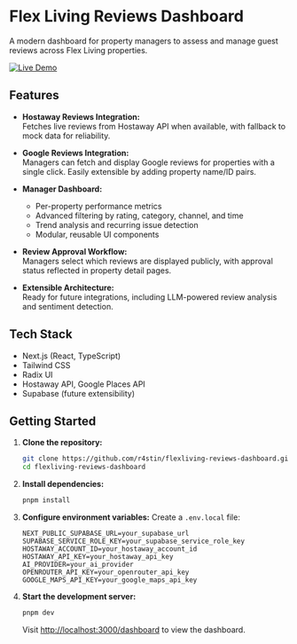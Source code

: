 # Flex Living Reviews Dashboard

A modern dashboard for property managers to assess and manage guest reviews across Flex Living properties.

[![Live Demo](https://img.shields.io/badge/Demo-Live-green?style=for-the-badge)](https://flexliving-reviews-dashboard-two.vercel.app/)


## Features

- **Hostaway Reviews Integration:**  
	Fetches live reviews from Hostaway API when available, with fallback to mock data for reliability.

- **Google Reviews Integration:**  
	Managers can fetch and display Google reviews for properties with a single click. Easily extensible by adding property name/ID pairs.

- **Manager Dashboard:**  
	- Per-property performance metrics  
	- Advanced filtering by rating, category, channel, and time  
	- Trend analysis and recurring issue detection  
	- Modular, reusable UI components

- **Review Approval Workflow:**  
	Managers select which reviews are displayed publicly, with approval status reflected in property detail pages.

- **Extensible Architecture:**  
	Ready for future integrations, including LLM-powered review analysis and sentiment detection.


## Tech Stack

- Next.js (React, TypeScript)
- Tailwind CSS
- Radix UI
- Hostaway API, Google Places API
- Supabase (future extensibility)


## Getting Started

1. **Clone the repository:**
	 ```bash
	 git clone https://github.com/r4stin/flexliving-reviews-dashboard.git
	 cd flexliving-reviews-dashboard
	 ```

2. **Install dependencies:**
	 ```bash
	 pnpm install
	 ```

3. **Configure environment variables:**
	 Create a `.env.local` file:
	 ```
    NEXT_PUBLIC_SUPABASE_URL=your_supabase_url
    SUPABASE_SERVICE_ROLE_KEY=your_supabase_service_role_key
    HOSTAWAY_ACCOUNT_ID=your_hostaway_account_id
    HOSTAWAY_API_KEY=your_hostaway_api_key
    AI_PROVIDER=your_ai_provider
    OPENROUTER_API_KEY=your_openrouter_api_key
    GOOGLE_MAPS_API_KEY=your_google_maps_api_key
	 ```

4. **Start the development server:**
	 ```bash
	 pnpm dev
	 ```
	 Visit [http://localhost:3000/dashboard](http://localhost:3000/dashboard) to view the dashboard.


